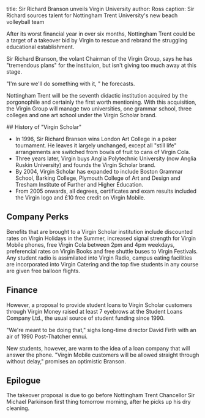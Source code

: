 title: Sir Richard Branson unveils Virgin University
author: Ross
caption: Sir Richard sources talent for Nottingham Trent University's new beach volleyball team

After its worst financial year in over six months, Nottingham Trent could be a
target of a takeover bid by Virgin to rescue and rebrand the struggling
educational establishment.

Sir Richard Branson, the volant Chairman of the Virgin Group, says he has
"tremendous plans" for the instituion, but isn't giving too much away at this
stage.

"I'm sure we'll do something with it, " he forecasts.

Nottingham Trent will be the seventh didactic institution acquired by the
porgonophile and certainly the first worth mentioning. With this acquisition,
the Virgin Group will manage two universities, one grammar school, three
colleges and one art school under the Virgin Scholar brand.

<aside markdown="1">
## History of "Virgin Scholar"

* In 1996, Sir Richard Branson wins London Art College in a poker tournament. He leaves it largely unchanged, except all "still life" arrangements are switched from bowls of fruit to cans of Virgin Cola.
* Three years later, Virgin buys Anglia Polytechnic University (now Anglia Ruskin University) and founds the Virgin Scholar brand.
* By 2004, Virgin Scholar has expanded to include Boston Grammar School, Barking College, Plymouth College of Art and Design and Tresham Institute of Further and Higher Education.
* From 2005 onwards, all degrees, certificates and exam results included the Virgin logo and £10 free credit on Virgin Mobile.
</aside>

## Company Perks

Benefits that are brought to a Virgin Scholar institution include discounted
rates on Virgin Holidays in the Summer, increased signal strength for Virgin
Mobile phones, free Virgin Cola between 2pm and 4pm weekdays, preferencial rates
on Virgin Books and free shuttle buses to Virgin Festivals. Any student radio is
assimilated into Virgin Radio, campus eating facilities are incorporated into
Virgin Catering and the top five students in any course are given free balloon
flights.

## Finance

However, a proposal to provide student loans to Virgin Scholar customers through
Virgin Money raised at least 7 eyebrows at the Student Loans Company Ltd., the
usual source of student funding since 1990.

"We're meant to be doing that," sighs long-time director David Firth with an air
of 1990 Post-Thatcher ennui.

New students, however, are warm to the idea of a loan company that will answer
the phone. "Virgin Mobile customers will be allowed straight through without
delay," promises an optimistic Branson.

## Epilogue

The takeover proposal is due to go before Nottingham Trent Chancellor Sir
Michael Parkinson first thing tomorrow morning, after he picks up his dry
cleaning.
